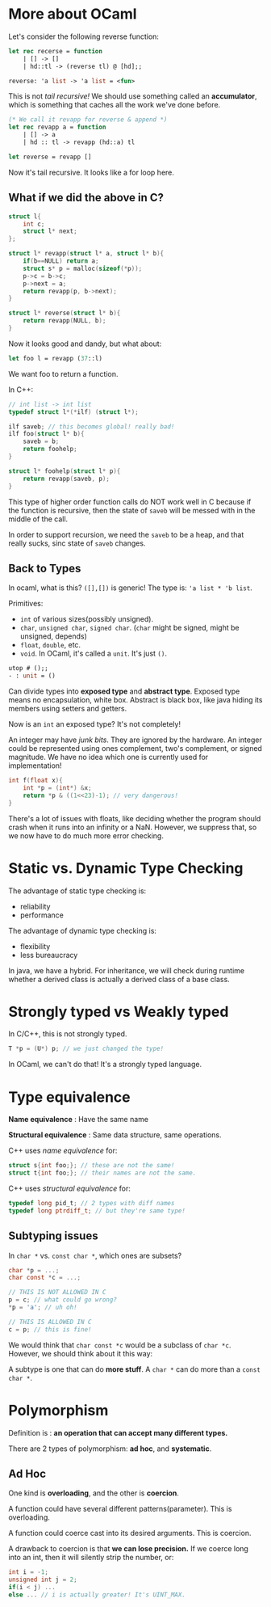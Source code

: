 # More about OCaml

Let's consider the following reverse function:

```ocaml
let rec recerse = function 
    | [] -> []
    | hd::tl -> (reverse tl) @ [hd];;

reverse: 'a list -> 'a list = <fun>
```

This is not *tail recursive!* We should use something called an **accumulator**, which is something that caches all the work we've done before.

```ocaml
(* We call it revapp for reverse & append *)
let rec revapp a = function
    | [] -> a
    | hd :: tl -> revapp (hd::a) tl

let reverse = revapp []
```

Now it's tail recursive. It looks like a for loop here.

## What if we did the above in C?

```c
struct l{
    int c;
    struct l* next;
};

struct l* revapp(struct l* a, struct l* b){
    if(b==NULL) return a;
    struct s* p = malloc(sizeof(*p));
    p->c = b->c;
    p->next = a;
    return revapp(p, b->next);
}

struct l* reverse(struct l* b){
    return revapp(NULL, b);
}
```

Now it looks good and dandy, but what about:

```ocaml
let foo l = revapp (37::l)
```

We want foo to return a function.

In C++:

```c++
// int list -> int list
typedef struct l*(*ilf) (struct l*);

ilf saveb; // this becomes global! really bad!
ilf foo(struct l* b){
    saveb = b;
    return foohelp;
}

struct l* foohelp(struct l* p){
    return revapp(saveb, p);
}
```

This type of higher order function calls do NOT work well in C because if the function is recursive, then the state of `saveb` will be messed with in the middle of the call.

In order to support recursion, we need the `saveb` to be a heap, and that really sucks, sinc  state of `saveb` changes.

## Back to Types

In ocaml, what is this? `([],[])` is generic! The type is: `'a list * 'b list`.

Primitives: 
- `int` of various sizes(possibly unsigned).
- `char`, `unsigned char`, `signed char`. (`char` might be signed, might be unsigned, depends)
- `float`, `double`, etc.
- `void`. In OCaml, it's called a `unit`. It's just `()`.

```ocaml
utop # ();;
- : unit = ()
```

Can divide types into **exposed type** and **abstract type**. Exposed type means no encapsulation, white box. Abstract is black box, like java hiding its members using setters and getters.

Now is an `int` an exposed type? It's not completely!

An integer may have *junk bits*. They are ignored by the hardware. An integer could be represented using ones complement, two's complement, or signed magnitude. We have no idea which one is currently used for implementation!

```c++
int f(float x){
    int *p = (int*) &x;
    return *p & ((1<<23)-1); // very dangerous!
}
```

There's a lot of issues with floats, like deciding whether the program should crash when it runs into an infinity or a NaN. However, we suppress that, so we now have to do much more error checking.

# Static vs. Dynamic Type Checking

The advantage of static type checking is:

- reliability
- performance

The advantage of dynamic type checking is:

- flexibility
- less bureaucracy

In java, we have a hybrid. For inheritance, we will check during runtime whether a derived class is actually a derived class of a base class.

# Strongly typed vs Weakly typed

In C/C++, this is not strongly typed.

```c
T *p = (U*) p; // we just changed the type!
```

In OCaml, we can't do that! It's a strongly typed language.

# Type equivalence

**Name equivalence** : Have the same name

**Structural equivalence** : Same data structure, same operations.

C++ uses *name equivalence* for:

```c
struct s{int foo;}; // these are not the same!
struct t{int foo;}; // their names are not the same.
```

C++ uses *structural equivalence* for:

```c
typedef long pid_t; // 2 types with diff names
typedef long ptrdiff_t; // but they're same type!
```

## Subtyping issues

In `char *` vs. `const char *`, which ones are subsets? 

```c
char *p = ...;
char const *c = ...;

// THIS IS NOT ALLOWED IN C
p = c; // what could go wrong?
*p = 'a'; // uh oh!

// THIS IS ALLOWED IN C
c = p; // this is fine!
```

We would think that `char const *c` would be a subclass of `char *c`. However, we should think about it this way:

A subtype is one that can do **more stuff**. A `char *` can do more than a `const char *`.

# Polymorphism

Definition is : **an operation that can accept many different types.**

There are 2 types of polymorphism: **ad hoc**, and **systematic**.

## Ad Hoc
One kind is **overloading**, and the other is **coercion**.

A function could have several different patterns(parameter). This is overloading.

A function could coerce cast into its desired arguments. This is coercion.

A drawback to coercion is that **we can lose precision.** If we coerce long into an int, then it will silently strip the number, or:

```c
int i = -1;
unsigned int j = 2;
if(i < j) ...
else ... // i is actually greater! It's UINT_MAX.
```



